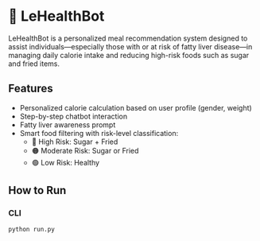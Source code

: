 # 🥗 LeHealthBot

LeHealthBot is a personalized meal recommendation system designed to assist individuals—especially those with or at risk of fatty liver disease—in managing daily calorie intake and reducing high-risk foods such as sugar and fried items.

## Features

- Personalized calorie calculation based on user profile (gender, weight)
- Step-by-step chatbot interaction
- Fatty liver awareness prompt
- Smart food filtering with risk-level classification:
  - 🔴 High Risk: Sugar + Fried
  - 🟠 Moderate Risk: Sugar or Fried
  - 🟢 Low Risk: Healthy

## How to Run

### CLI
```bash
python run.py